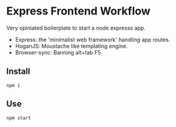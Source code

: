 # Express Frontend Workflow
Very opiniated boilerplate to start a node expresss app.

 - Express: the 'minimalist web framework' handling app routes.
 - HoganJS: Moustache like templating engine.
 - Browser-sync: Banning alt+tab F5
 

## Install
```
npm i
```
## Use
```
npm start
``` 
